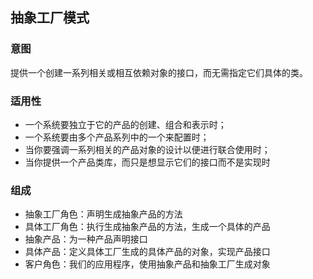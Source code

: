 ## 抽象工厂模式

### 意图
提供一个创建一系列相关或相互依赖对象的接口，而无需指定它们具体的类。

### 适用性
- 一个系统要独立于它的产品的创建、组合和表示时；
- 一个系统要由多个产品系列中的一个来配置时；
- 当你要强调一系列相关的产品对象的设计以便进行联合使用时；
- 当你提供一个产品类库，而只是想显示它们的接口而不是实现时

### 组成
- 抽象工厂角色：声明生成抽象产品的方法
- 具体工厂角色：执行生成抽象产品的方法，生成一个具体的产品
- 抽象产品：为一种产品声明接口
- 具体产品：定义具体工厂生成的具体产品的对象，实现产品接口
- 客户角色：我们的应用程序，使用抽象产品和抽象工厂生成对象